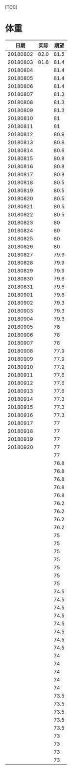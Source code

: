 [TOC]

# 体重



| 日期     | 实际 | 期望 |
| -------- | ---- | ---- |
| 20180802 | 82.0 | 81.5 |
| 20180803 | 81.6 | 81.4 |
| 20180804 |      | 81.4 |
| 20180805 |      | 81.4 |
| 20180806 |      | 81.4 |
| 20180807 |      | 81.3 |
| 20180808 |      | 81.3 |
| 20180809 |      | 81.3 |
| 20180810 |      | 81   |
| 20180811 |      | 81   |
| 20180812 |      | 80.9 |
| 20180813 |      | 80.9 |
| 20180814 |      | 80.9 |
| 20180815 |      | 80.8 |
| 20180816 |      | 80.8 |
| 20180817 |      | 80.8 |
| 20180818 |      | 80.5 |
| 20180819 |      | 80.5 |
| 20180820 |      | 80.5 |
| 20180821 |      | 80.5 |
| 20180822 |      | 80.5 |
| 20180823 |      | 80   |
| 20180824 |      | 80   |
| 20180825 |      | 80   |
| 20180826 |      | 80   |
| 20180827 |      | 79.9 |
| 20180828 |      | 79.9 |
| 20180829 |      | 79.9 |
| 20180830 |      | 79.6 |
| 20180831 |      | 79.6 |
| 20180901 |      | 79.6 |
| 20180902 |      | 79.3 |
| 20180903 |      | 79.3 |
| 20180904 |      | 79.3 |
| 20180905 |      | 78   |
| 20180906 |      | 78   |
| 20180907 |      | 78   |
| 20180908 |      | 77.9 |
| 20180909 |      | 77.9 |
| 20180910 |      | 77.9 |
| 20180911 |      | 77.6 |
| 20180912 |      | 77.6 |
| 20180913 |      | 77.6 |
| 20180914 |      | 77.3 |
| 20180915 |      | 77.3 |
| 20180916 |      | 77.3 |
| 20180917 |      | 77   |
| 20180918 |      | 77   |
| 20180919 |      | 77   |
| 20180920 |      | 77   |
|          |      | 77   |
|          |      | 76.8 |
|          |      | 76.8 |
|          |      | 76.8 |
|          |      | 76.8 |
|          |      | 76.8 |
|          |      | 76.2 |
|          |      | 76.2 |
|          |      | 76.2 |
|          |      | 76.2 |
|          |      | 75   |
|          |      | 75   |
|          |      | 75   |
|          |      | 75   |
|          |      | 75   |
|          |      | 75   |
|          |      | 75   |
|          |      | 74.5 |
|          |      | 74.5 |
|          |      | 74.5 |
|          |      | 74.5 |
|          |      | 74.5 |
|          |      | 74.5 |
|          |      | 74.5 |
|          |      | 74.5 |
|          |      | 74   |
|          |      | 74   |
|          |      | 74   |
|          |      | 74   |
|          |      | 74   |
|          |      | 73.5 |
|          |      | 73.5 |
|          |      | 73.5 |
|          |      | 73.5 |
|          |      | 73.5 |
|          |      | 73   |
|          |      | 73   |
|          |      | 73   |
|          |      | 73   |

